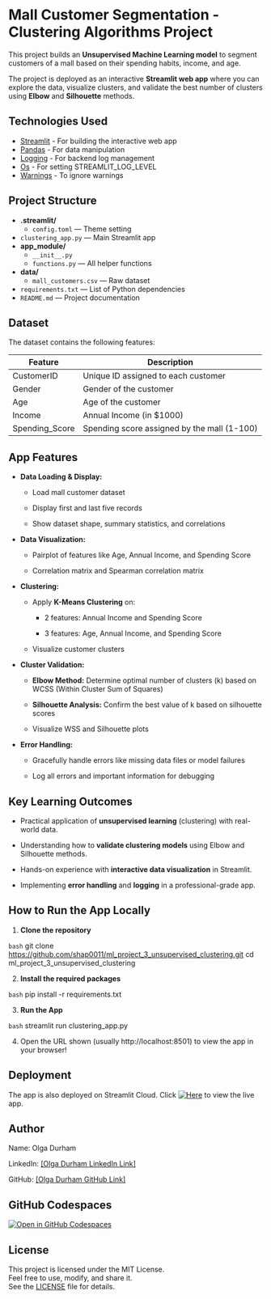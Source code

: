 # Mall Customer Segmentation - Clustering Algorithms Project 

This project builds an **Unsupervised Machine Learning model** to segment customers of a mall based on their spending habits, income, and age.

The project is deployed as an interactive **Streamlit web app** where you can explore the data, visualize clusters, and validate the best number of clusters using **Elbow** and **Silhouette** methods.

## Technologies Used

- [Streamlit](https://streamlit.io/) - For building the interactive web app
- [Pandas](https://pandas.pydata.org/) - For data manipulation
- [Logging](https://docs.python.org/3/library/logging.html) - For backend log management
- [Os](https://docs.python.org/3/library/os.html) - For setting STREAMLIT_LOG_LEVEL
- [Warnings](https://docs.python.org/3/library/warnings.html) - To ignore warnings

## Project Structure

- **.streamlit/**
  - `config.toml` — Theme setting
- `clustering_app.py` — Main Streamlit app
- **app_module/**
  - `__init__.py`
  - `functions.py` — All helper functions
- **data/**
  - `mall_customers.csv` — Raw dataset
- `requirements.txt` — List of Python dependencies
- `README.md` — Project documentation

## Dataset
The dataset contains the following features:

| Feature	      | Description                                  |
|-----------------|----------------------------------------------|
| CustomerID	  | Unique ID assigned to each customer          |
| Gender	      | Gender of the customer                       |
| Age	          | Age of the customer                          |
| Income	      | Annual Income (in $1000)                     |
| Spending_Score  | Spending score assigned by the mall (1-100)  |

## App Features
- **Data Loading & Display:**

    - Load mall customer dataset

    - Display first and last five records

    - Show dataset shape, summary statistics, and correlations

- **Data Visualization:**

    - Pairplot of features like Age, Annual Income, and Spending Score

    - Correlation matrix and Spearman correlation matrix

- **Clustering:**

    - Apply **K-Means Clustering** on:

        - 2 features: Annual Income and Spending Score

        - 3 features: Age, Annual Income, and Spending Score

    - Visualize customer clusters

- **Cluster Validation:**

    - **Elbow Method:** Determine optimal number of clusters (k) based on WCSS (Within Cluster Sum of Squares)

    - **Silhouette Analysis:** Confirm the best value of k based on silhouette scores

    - Visualize WSS and Silhouette plots

- **Error Handling:**

    - Gracefully handle errors like missing data files or model failures

    - Log all errors and important information for debugging

## Key Learning Outcomes

- Practical application of **unsupervised learning** (clustering) with real-world data.

- Understanding how to **validate clustering models** using Elbow and Silhouette methods.

- Hands-on experience with **interactive data visualization** in Streamlit.

- Implementing **error handling** and **logging** in a professional-grade app.

## How to Run the App Locally

1. **Clone the repository**

```bash```
git clone https://github.com/shap0011/ml_project_3_unsupervised_clustering.git
cd ml_project_3_unsupervised_clustering

2. **Install the required packages**

```bash```
    pip install -r requirements.txt

3. **Run the App**

```bash```
streamlit run clustering_app.py

4. Open the URL shown (usually http://localhost:8501) to view the app in your browser!

## Deployment
The app is also deployed on Streamlit Cloud.
Click [![Here](https://static.streamlit.io/badges/streamlit_badge_black_white.svg)](https://customer-clustering-app-shap0011.streamlit.app/) to view the live app.

## Author
Name: Olga Durham

LinkedIn: [\[Olga Durham LinkedIn Link\]](https://www.linkedin.com/in/olga-durham/)

GitHub: [\[Olga Durham GitHub Link\]](https://github.com/shap0011)


## GitHub Codespaces

[![Open in GitHub Codespaces](https://github.com/codespaces/badge.svg)](https://miniature-space-yodel-r679jjj44jw3pq44.github.dev/)

## License

This project is licensed under the MIT License.  
Feel free to use, modify, and share it.  
See the [LICENSE](./LICENSE) file for details.
